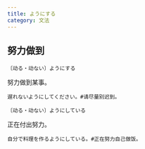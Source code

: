 ```yaml
---
title: ようにする
category: 文法
---
```


## 努力做到

`〔动る・动ない〕ようにする`

努力做到某事。

```example
遅れないようにしてください。#请尽量别迟到。
```

`〔动る・动ない〕ようにしている`

正在付出努力。

```example
自分で料理を作るようにしている。#正在努力自己做饭。
```
